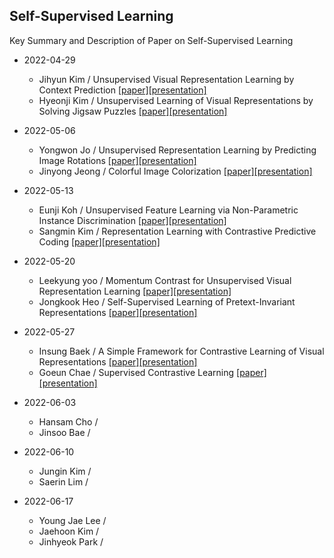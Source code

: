 ## Self-Supervised Learning
Key Summary and Description of Paper on Self-Supervised Learning

* 2022-04-29
  * Jihyun Kim / Unsupervised Visual Representation Learning by Context Prediction [[paper]](https://www.cv-foundation.org/openaccess/content_iccv_2015/html/Doersch_Unsupervised_Visual_Representation_ICCV_2015_paper.html)[[presentation]](https://github.com/dudwojae/NeverMind_DMQA/blob/main/Self-Supervised%20Learning/20220429/%5B20220429%5DUnsupervised_Visual_Representation_Learning_by_Context_Prediction_Jihyun.pdf)
  * Hyeonji Kim / Unsupervised Learning of Visual Representations by Solving Jigsaw Puzzles [[paper]](https://openreview.net/forum?id=rkZG6Kbd-B)[[presentation]](https://github.com/dudwojae/NeverMind_DMQA/blob/main/Self-Supervised%20Learning/20220429/%5B20220429%5DUnsupervised%20Learning%20of%20Visual%20Representations%20by%20Solving%20Jigsaw%20Puzzles%20(ECCV%202016).pdf)
  
* 2022-05-06
  * Yongwon Jo / Unsupervised Representation Learning by Predicting Image Rotations [[paper]](https://openreview.net/forum?id=S1v4N2l0-)[[presentation]](https://github.com/dudwojae/NeverMind_DMQA/blob/main/Self-Supervised%20Learning/20220506/%5B20220506%5DUnsupervised%20Representation%20Learning%20by%20Predicting%20Image%20Rotation.pdf)
  * Jinyong Jeong / Colorful Image Colorization [[paper]](https://openreview.net/forum?id=SJelOQCq)[[presentation]](https://github.com/dudwojae/NeverMind_DMQA/blob/main/Self-Supervised%20Learning/20220506/%5B20220506%5DColorful%20Image%20Colorization.pdf)

* 2022-05-13
  * Eunji Koh / Unsupervised Feature Learning via Non-Parametric Instance Discrimination [[paper]](https://openaccess.thecvf.com/content_cvpr_2018/html/Wu_Unsupervised_Feature_Learning_CVPR_2018_paper.html)[[presentation]](https://github.com/dudwojae/NeverMind_DMQA/blob/main/Self-Supervised%20Learning/20220513/%5B20220513%5DUnsupervised%20Feature%20Learning%20via%20Non-Parametric%20Instance%20Discrimination.pdf)
  * Sangmin Kim / Representation Learning with Contrastive Predictive Coding [[paper]](https://ui.adsabs.harvard.edu/abs/2018arXiv180703748V/abstract)[[presentation]](https://github.com/dudwojae/NeverMind_DMQA/blob/main/Self-Supervised%20Learning/20220513/%5B20220513%5DRepresentation%20Learning%20with%20Contrastive%20Predictive%20Coding.pdf)

* 2022-05-20
  * Leekyung yoo / Momentum Contrast for Unsupervised Visual Representation Learning [[paper]](https://openaccess.thecvf.com/content_CVPR_2020/html/He_Momentum_Contrast_for_Unsupervised_Visual_Representation_Learning_CVPR_2020_paper.html)[[presentation]](https://github.com/dudwojae/NeverMind_DMQA/blob/main/Self-Supervised%20Learning/20220520/%5B20220520%5DMomentum%20Contrast%20for%20Unsupervised%20Visual%20Representation%20Learning.pdf)
  * Jongkook Heo / Self-Supervised Learning of Pretext-Invariant Representations [[paper]](https://openaccess.thecvf.com/content_CVPR_2020/html/Misra_Self-Supervised_Learning_of_Pretext-Invariant_Representations_CVPR_2020_paper.html)[[presentation]](https://github.com/dudwojae/NeverMind_DMQA/blob/main/Self-Supervised%20Learning/20220520/%5B20220520%5DSelf-Supervised%20Learning%20of%20Pretext-Invariant%20Representations.pdf)

* 2022-05-27
  * Insung Baek / A Simple Framework for Contrastive Learning of Visual Representations [[paper]](http://proceedings.mlr.press/v119/chen20j.html)[[presentation]](https://github.com/dudwojae/NeverMind_DMQA/blob/main/Self-Supervised%20Learning/20220527/%5B20220527%5DA%20Simple%20Framework%20for%20Contrastive%20Learning%20of%20Visual%20Representation(SimCLR).pdf)
  * Goeun Chae / Supervised Contrastive Learning [[paper]](https://proceedings.neurips.cc/paper/2020/hash/d89a66c7c80a29b1bdbab0f2a1a94af8-Abstract.html)[[presentation]](https://github.com/dudwojae/NeverMind_DMQA/blob/main/Self-Supervised%20Learning/20220527/%5B20220527%5DSupervised%20Contrastive%20Learning.pdf)

* 2022-06-03
  * Hansam Cho / 
  * Jinsoo Bae / 

* 2022-06-10
  * Jungin Kim /
  * Saerin Lim / 

* 2022-06-17
  * Young Jae Lee /
  * Jaehoon Kim / 
  * Jinhyeok Park /
